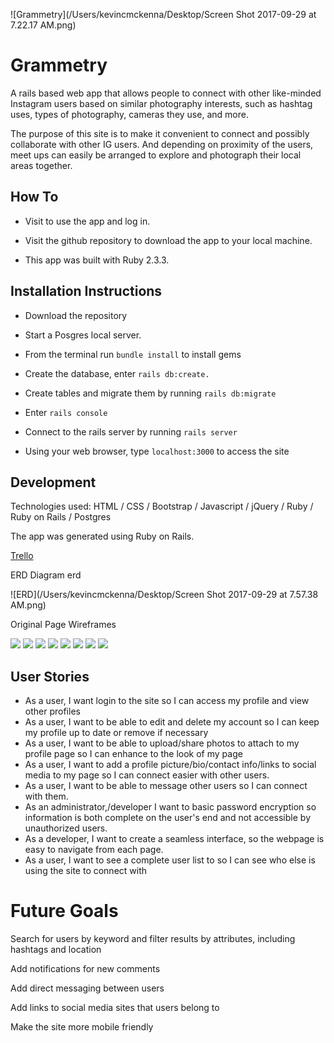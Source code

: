 ![Grammetry](/Users/kevincmckenna/Desktop/Screen Shot 2017-09-29 at 7.22.17 AM.png)

# Grammetry 

A rails based web app that allows people to connect with other like-minded Instagram users based on similar photography interests, such as hashtag uses, types of photography, cameras they use, and more.

The purpose of this site is to make it convenient to connect and possibly collaborate with other IG users. And depending on proximity of the users, meet ups can easily be arranged to explore and photograph their local areas together.

## How To

- Visit  to use the app and log in.

- Visit the github repository to download the app to your local machine.

- This app was built with Ruby 2.3.3.

## Installation Instructions

- Download the repository

- Start a Posgres local server.

- From the terminal run `bundle install` to install gems

- Create the database, enter `rails db:create.`

- Create tables and migrate them by running `rails db:migrate`

- Enter `rails console`

- Connect to the rails server by running `rails server`

- Using your web browser, type `localhost:3000` to access the site

## Development

Technologies used: HTML / CSS / Bootstrap / Javascript / jQuery / Ruby / Ruby on Rails / Postgres

The app was generated using Ruby on Rails.

[Trello](https://trello.com/b/O03MG1Wz/wdi-project-two-crud-app-grammetry)

ERD Diagram erd

![ERD](/Users/kevincmckenna/Desktop/Screen Shot 2017-09-29 at 7.57.38 AM.png)

Original Page Wireframes

![](/Users/kevincmckenna/Downloads/IMG_20170924_220844999.jpg)
![](/Users/kevincmckenna/Downloads/IMG_20170924_220840618.jpg)
![](/Users/kevincmckenna/Downloads/IMG_20170924_220830533.jpg)
![](/Users/kevincmckenna/Downloads/IMG_20170924_220939999.jpg)
![](/Users/kevincmckenna/Downloads/IMG_20170924_220933322.jpg)
![](/Users/kevincmckenna/Downloads/IMG_20170924_220924592.jpg)
![](/Users/kevincmckenna/Downloads/IMG_20170924_220919014.jpg)
![](/Users/kevincmckenna/Downloads/IMG_20170924_220907648.jpg)


## User Stories

- As a user, I want login to the site so I can access my profile and view other profiles
- As a user, I want to be able to edit and delete my account so I can keep my profile up to date or remove if necessary
- As a user, I want to be able to upload/share photos to attach to my profile page so I can enhance to the look of my page
- As a user, I want to add a profile picture/bio/contact info/links to social media to my page so I can connect easier with other users.
- As a user, I want to be able to message other users so I can connect with them.
- As an administrator,/developer I want to basic password encryption so information is both complete on the user's end and not accessible by unauthorized users.
- As a developer, I want to create a seamless interface, so the webpage is easy to navigate from each page.
- As a user, I want to see a complete user list to so I can see who else is using the site to connect with

# Future Goals

Search for users by keyword and filter results by attributes, including hashtags and location

Add notifications for new comments

Add direct messaging between users

Add links to social media sites that users belong to

Make the site more mobile friendly





